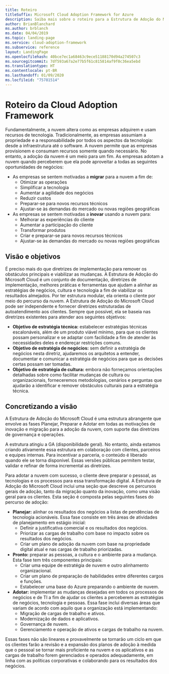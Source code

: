 ```yaml
---
title: Roteiro
titleSuffix: Microsoft Cloud Adoption Framework for Azure
description: Saiba mais sobre o roteiro para a Estrutura de Adoção do Microsoft Cloud para Azure.
author: BrianBlanchard
ms.author: brblanch
ms.date: 04/04/2019
ms.topic: landing-page
ms.service: cloud-adoption-framework
ms.subservice: reference
layout: LandingPage
ms.openlocfilehash: 40bce7ec1a68463c9ece51188170d94a274507c3
ms.sourcegitcommit: 7df593a67a2e77b5f61c815814af9f0c36ea5ebd
ms.translationtype: HT
ms.contentlocale: pt-BR
ms.lasthandoff: 01/09/2020
ms.locfileid: "75781514"
---
```

# <a name="cloud-adoption-framework-roadmap"></a>Roteiro da Cloud Adoption Framework

Fundamentalmente, a nuvem altera como as empresas adquirem e usam recursos de tecnologia. Tradicionalmente, as empresas assumiam a propriedade e a responsabilidade por todos os aspectos da tecnologia: desde a infraestrutura até o software. A nuvem permite que as empresas provisionem e consumam recursos somente quando necessário. No entanto, a adoção da nuvem é um meio para um fim. As empresas adotam a nuvem quando perceberem que ela pode aproveitar a todas as seguintes oportunidades de negócios:

- As empresas se sentem motivadas a **migrar** para a nuvem a fim de:
  - Otimizar as operações
  - Simplificar a tecnologia
  - Aumentar a agilidade dos negócios
  - Reduzir custos
  - Preparar-se para novos recursos técnicos
  - Ajustar-se às demandas do mercado ou novas regiões geográficas
- As empresas se sentem motivadas a **inovar** usando a nuvem para:
  - Melhorar as experiências do cliente
  - Aumentar a participação do cliente
  - Transformar produtos
  - Criar e preparar-se para novos recursos técnicos
  - Ajustar-se às demandas do mercado ou novas regiões geográficas

## <a name="vision-and-objectives"></a>Visão e objetivos

É preciso mais do que diretrizes de implementação para remover os obstáculos principais e viabilizar as mudanças. A Estrutura de Adoção do Microsoft Cloud é um conjunto de documentação, diretrizes de implementação, melhores práticas e ferramentas que ajudam a alinhar as estratégias de negócios, cultura e tecnologia a fim de viabilizar os resultados almejados. Por ter estrutura modular, ela orienta o cliente por meio do percurso da nuvem. A Estrutura de Adoção do Microsoft Cloud pode ser independente e fornecer diretrizes estruturadas de autoatendimento aos clientes. Sempre que possível, ela se baseia nas diretrizes existentes para atender aos seguintes objetivos:

- **Objetivo de estratégia técnica:** estabelecer estratégias técnicas escalonáveis, além de um produto viável mínimo, para que os clientes possam personalizar e se adaptar com facilidade a fim de atender às necessidades deles e endereçar restrições comuns.
- **Objetivo de estratégia de negócios:** sem definir a estratégia de negócios nesta diretriz, ajudaremos os arquitetos a entender, documentar e comunicar a estratégia de negócios para que as decisões certas possam ser tomadas.
- **Objetivo de estratégia de cultura:** embora não forneçamos orientações detalhadas sobre como facilitar mudanças de cultura ou organizacionais, forneceremos metodologias, cenários e perguntas que ajudarão a identificar e remover obstáculos culturais para a estratégia técnica.

## <a name="fulfilling-the-vision"></a>Concretizando a visão

A Estrutura de Adoção do Microsoft Cloud é uma estrutura abrangente que envolve as fases Planejar, Preparar e Adotar em todas as motivações de inovação e migração para a adoção da nuvem, com suporte das diretrizes de governança e operações.

A estrutura atingiu a GA (disponibilidade geral). No entanto, ainda estamos criando ativamente essa estrutura em colaboração com clientes, parceiros e equipes internas. Para incentivar a parceria, o conteúdo é liberado quando ele se torna disponível. Essas versões públicas permitem testar, validar e refinar de forma incremental as diretrizes. 

Para adotar a nuvem com sucesso, o cliente deve preparar o pessoal, as tecnologias e os processos para essa transformação digital. A Estrutura de Adoção do Microsoft Cloud inclui uma seção que descreve os percursos gerais de adoção, tanto da migração quanto da inovação, como uma visão geral para os clientes. Esta seção é composta pelas seguintes fases do percurso de adoção:

- **Planejar:** alinhar os resultados dos negócios a listas de pendências de tecnologia acionáveis. Essa fase consiste em três áreas de atividades de planejamento em estágio inicial:
  - Definir a justificativa comercial e os resultados dos negócios.
  - Priorizar as cargas de trabalho com base no impacto sobre os resultados dos negócios.
  - Criar um plano de adoção da nuvem com base na propriedade digital atual e nas cargas de trabalho priorizadas.
- **Pronto:** preparar as pessoas, a cultura e o ambiente para a mudança. Esta fase tem três componentes principais:
  - Criar uma equipe de estratégia de nuvem e outro alinhamento organizacional.
  - Criar um plano de preparação de habilidades entre diferentes cargos e funções.
  - Estabelecer uma base do Azure preparando o ambiente de nuvem.
- **Adotar:** implementar as mudanças desejadas em todos os processos de negócios e de TI a fim de ajudar os clientes a perceberem as estratégias de negócios, tecnologia e pessoas. Essa fase inclui diversas áreas que variam de acordo com aquilo que a organização está implementando:
  - Migração de cargas de trabalho e ativos.
  - Modernização de dados e aplicativos.
  - Governança de nuvem.
  - Gerenciamento e operação de ativos e cargas de trabalho na nuvem.

Essas fases não são lineares e provavelmente se tornarão um ciclo em que os clientes farão a revisão e a expansão dos planos de adoção à medida que o pessoal se tornar mais proficiente na nuvem e os aplicativos e as cargas de trabalho forem gerenciados e operados adequadamente, em linha com as políticas corporativas e colaborando para os resultados dos negócios.
